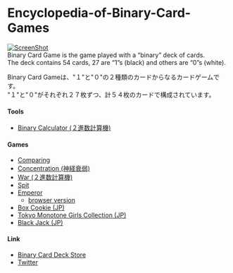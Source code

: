 Encyclopedia-of-Binary-Card-Games
=================================
<!-- ![](https://raw.githubusercontent.com/toruurakawa/Encyclopedia-of-Binary-Card-Games/master/Images/cover.jpg?token=ABHEZrqdUW5wKGFdN3E7l4O3LZwcg2oqks5Uc46awA%3D%3D) -->
[![ScreenShot](http://i.vimeocdn.com/video/500216336_640.jpg)](http://vimeo.com/114512040)  
  Binary Card Game is the game played with a “binary” deck of cards.  
  The deck contains 54 cards, 27 are “1”s (black) and others are “0”s (white).   
    
  Binary Card Gameは、"１"と"０"の２種類のカードからなるカードゲームです。  
  "１"と"０"がそれぞれ２７枚ずつ、計５４枚のカードで構成されています。

#### Tools  
 * [Binary Calculator (２進数計算機)](http://franc.ly/bica/index.html)

#### Games
 * [Comparing](https://github.com/toruurakawa/Encyclopedia-of-Binary-Card-Games/blob/master/Games/Comparing.md)
 * [Concentration (神経衰弱)](https://github.com/toruurakawa/Encyclopedia-of-Binary-Card-Games/blob/master/Games/Concentration.md)
 * [War (２進数計算機)](https://github.com/toruurakawa/Encyclopedia-of-Binary-Card-Games/blob/master/Games/War.md)
 * [Spit](https://github.com/toruurakawa/Encyclopedia-of-Binary-Card-Games/blob/master/Games/Spit.md)
 * [Emperor](https://github.com/toruurakawa/Encyclopedia-of-Binary-Card-Games/blob/master/Games/Emperor.md)
   * [browser version](http://qanta.jp/binary/) 
 * [Box Cookie (JP)](https://github.com/toruurakawa/Encyclopedia-of-Binary-Card-Games/blob/master/Games/BoxCookie.md)
 * [Tokyo Monotone Girls Collection (JP)](https://github.com/toruurakawa/Encyclopedia-of-Binary-Card-Games/blob/master/Games/TMC.md)
 * [Black Jack (JP)](https://github.com/toruurakawa/Encyclopedia-of-Binary-Card-Games/blob/master/Games/BC.md)

#### Link
 * [Binary Card Deck Store](https://binary-card-games.myshopify.com/)
 * [Twitter](https://twitter.com/BinaryCardGame)
